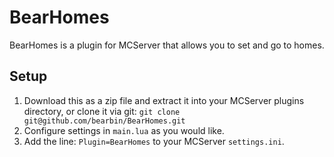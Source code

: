 BearHomes
=========

BearHomes is a plugin for MCServer that allows you to set and go to homes.

Setup
-----

 1. Download this as a zip file and extract it into your MCServer plugins directory, or clone it via git: `git clone git@github.com/bearbin/BearHomes.git`
 2. Configure settings in `main.lua` as you would like.
 3. Add the line: `Plugin=BearHomes` to your MCServer `settings.ini`.
